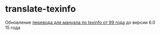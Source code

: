 # translate-texinfo
Обновление [перевода для мануала по texinfo от 99 года](http://cs.mipt.ru/docs/comp/rus/programming/software/unix/gnu/texinfo/texinfo_toc.html) до версии 6.0 15 года

